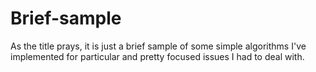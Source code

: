 # Brief-sample
As the title prays, it is just a brief sample of some simple algorithms I've implemented for particular and pretty focused issues I had to deal with.
